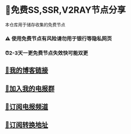 # 🍪免费SS,SSR,V2RAY节点分享
本仓库用于储存收集的免费节点
### ⚠ 使用免费节点有风险请勿用于银行等隐私网页
### ⏰2-3天一更免费节点失效快可能双更

## [📑我的博客链接](https://g8d.xyz)
## [🔗加入我的电报群](https://t.me/v2rayclash)
## [🔗订阅电报频道](https://t.me/bnganblog)
## [🔗订阅转换地址](https://sub.g8d.xyz)

